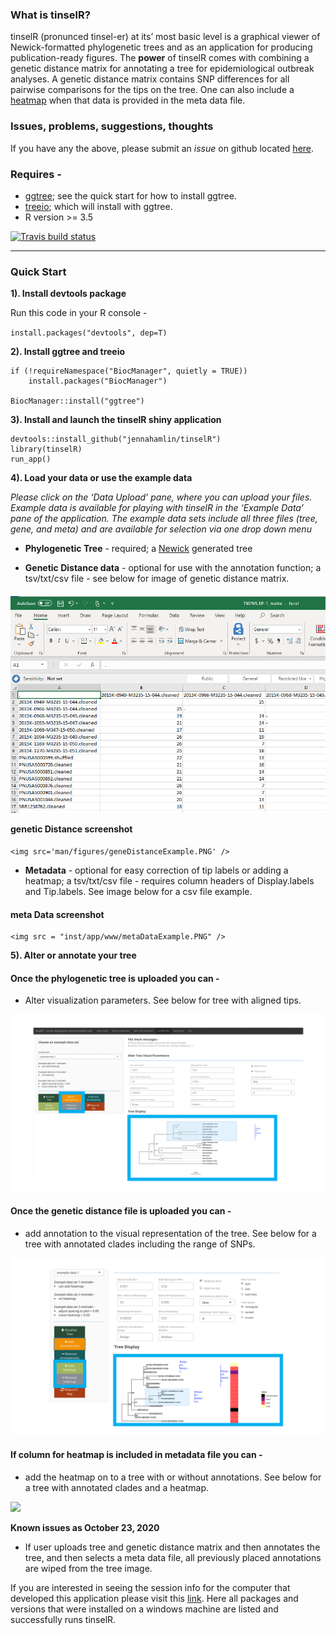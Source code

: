 
### What is tinselR?

tinselR (pronunced tinsel-er) at its’ most basic level is a graphical
viewer of Newick-formatted phylogenetic trees and as an application for
producing publication-ready figures. The **power** of tinselR comes with
combining a genetic distance matrix for annotating a tree for
epidemiological outbreak analyses. A genetic distance matrix contains
SNP differences for all pairwise comparisons for the tips on the tree.
One can also include a
[heatmap](https://yulab-smu.top/treedata-book/chapter7.html) when that
data is provided in the meta data file.

### Issues, problems, suggestions, thoughts

If you have any the above, please submit an *issue* on github located
[here](https://github.com/jennahamlin/tinselR/issues).

### Requires -

  - [ggtree](https://bioconductor.org/packages/release/bioc/html/ggtree.html);
    see the quick start for how to install ggtree.
  - [treeio](http://bioconductor.org/packages/release/bioc/html/treeio.html);
    which will install with ggtree.
  - R version \>= 3.5

<!-- badges: start -->

[![Travis build
status](https://travis-ci.org/jennahamlin/tinselR.svg?branch=master)](https://travis-ci.org/jennahamlin/tinselR)
<!-- badges: end -->

<hr>

### Quick Start

**1). Install devtools package**

Run this code in your R console -

`install.packages("devtools", dep=T)`

**2). Install ggtree and treeio**

    if (!requireNamespace("BiocManager", quietly = TRUE))
        install.packages("BiocManager")
    
    BiocManager::install("ggtree")

**3). Install and launch the tinselR shiny application**

    devtools::install_github("jennahamlin/tinselR")
    library(tinselR)
    run_app()

**4). Load your data or use the example data**

*Please click on the ‘Data Upload’ pane, where you can upload your
files.* *Example data is available for playing with tinselR in the
‘Example Data’ pane* *of the application. The example data sets
include all three files (tree,* *gene, and meta) and are available for
selection via one drop down menu*

  - **Phylogenetic Tree** - required; a
    [Newick](https://en.wikipedia.org/wiki/Newick_format) generated tree

  - **Genetic Distance data** - optional for use with the annotation
    function; a tsv/txt/csv file - see below for image of genetic
    distance matrix.

<p>

<h4>

<img src="man/figures/geneDistanceExample.PNG">

genetic Distance screenshot

</h4>

    <img src='man/figures/geneDistanceExample.PNG' />

</p>

  - **Metadata** - optional for easy correction of tip labels or adding
    a heatmap; a tsv/txt/csv file - requires column headers of
    Display.labels and Tip.labels. See image below for a csv file
    example.

<p>

<h4>

meta Data screenshot

</h4>

    <img src = "inst/app/www/metaDataExample.PNG" />

</p>

**5). Alter or annotate your tree**

#### Once the phylogenetic tree is uploaded you can -

  - Alter visualization parameters. See below for tree with aligned
    tips.

<p>

<img src = "inst/app/www/Slide4.PNG" />

</p>

#### Once the genetic distance file is uploaded you can -

  - add annotation to the visual representation of the tree. See below
    for a tree with annotated clades including the range of SNPs.

<p>

<img src = "inst/app/www/Slide5.PNG" />

</p>

#### If column for heatmap is included in metadata file you can -

  - add the heatmap on to a tree with or without annotations. See below
    for a tree with annotated clades and a heatmap.

<p>

<img src ="inst/app/www/Slide6.PNG" />

</p>

**Known issues as October 23, 2020**

  - If user uploads tree and genetic distance matrix and then annotates
    the tree, and then selects a meta data file, all previously placed
    annotations are wiped from the tree image.

If you are interested in seeing the session info for the computer that
developed this application please visit this
[link](https://github.com/jennahamlin/tinselR/issues/4). Here all
packages and versions that were installed on a windows machine are
listed and successfully runs tinselR.

